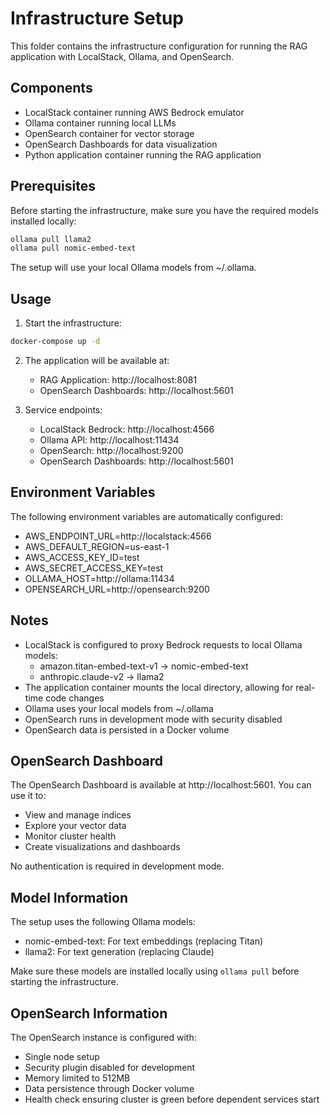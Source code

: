 # Infrastructure Setup

This folder contains the infrastructure configuration for running the RAG application with LocalStack, Ollama, and OpenSearch.

## Components

- LocalStack container running AWS Bedrock emulator
- Ollama container running local LLMs
- OpenSearch container for vector storage
- OpenSearch Dashboards for data visualization
- Python application container running the RAG application

## Prerequisites

Before starting the infrastructure, make sure you have the required models installed locally:

```bash
ollama pull llama2
ollama pull nomic-embed-text
```

The setup will use your local Ollama models from ~/.ollama.

## Usage

1. Start the infrastructure:
```bash
docker-compose up -d
```

2. The application will be available at:
   - RAG Application: http://localhost:8081
   - OpenSearch Dashboards: http://localhost:5601

3. Service endpoints:
   - LocalStack Bedrock: http://localhost:4566
   - Ollama API: http://localhost:11434
   - OpenSearch: http://localhost:9200
   - OpenSearch Dashboards: http://localhost:5601

## Environment Variables

The following environment variables are automatically configured:
- AWS_ENDPOINT_URL=http://localstack:4566
- AWS_DEFAULT_REGION=us-east-1
- AWS_ACCESS_KEY_ID=test
- AWS_SECRET_ACCESS_KEY=test
- OLLAMA_HOST=http://ollama:11434
- OPENSEARCH_URL=http://opensearch:9200

## Notes

- LocalStack is configured to proxy Bedrock requests to local Ollama models:
  - amazon.titan-embed-text-v1 → nomic-embed-text
  - anthropic.claude-v2 → llama2
- The application container mounts the local directory, allowing for real-time code changes
- Ollama uses your local models from ~/.ollama
- OpenSearch runs in development mode with security disabled
- OpenSearch data is persisted in a Docker volume

## OpenSearch Dashboard

The OpenSearch Dashboard is available at http://localhost:5601. You can use it to:
- View and manage indices
- Explore your vector data
- Monitor cluster health
- Create visualizations and dashboards

No authentication is required in development mode.

## Model Information

The setup uses the following Ollama models:
- nomic-embed-text: For text embeddings (replacing Titan)
- llama2: For text generation (replacing Claude)

Make sure these models are installed locally using `ollama pull` before starting the infrastructure.

## OpenSearch Information

The OpenSearch instance is configured with:
- Single node setup
- Security plugin disabled for development
- Memory limited to 512MB
- Data persistence through Docker volume
- Health check ensuring cluster is green before dependent services start 